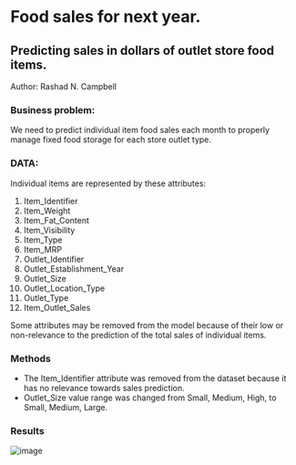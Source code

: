 # Food sales for next year.
## Predicting sales in dollars of outlet store food items.
Author:  Rashad N. Campbell

### Business problem:
We need to predict individual item food sales each month to properly manage fixed food storage for each store outlet type.

### DATA:
Individual items are represented by these attributes:
 1)   Item_Identifier
 2)   Item_Weight
 3)   Item_Fat_Content
 4)   Item_Visibility
 5)   Item_Type
 6)   Item_MRP
 7)   Outlet_Identifier
 8)   Outlet_Establishment_Year 
 9)   Outlet_Size
 10)   Outlet_Location_Type
 11)  Outlet_Type 
 12)  Item_Outlet_Sales 

Some attributes may be removed from the model because of their low or non-relevance to the prediction of the total sales of individual items.

### Methods
*  The Item_Identifier attribute was removed from the dataset because it has no relevance towards sales prediction.
*  Outlet_Size value range was changed from Small, Medium, High, to Small, Medium, Large.

### Results
![image](https://user-images.githubusercontent.com/123280849/225897471-df06e5c5-e546-4040-9808-04ddb48cd520.png)
